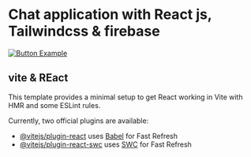 # Chat application with React js, Tailwindcss & firebase #

[![Button Example]][Link]
<!----------------------------------------------------------------------------->
[Link]: 'https://chat-app-r6ji.onrender.com/'
<!---------------------------------[ Buttons ]--------------------------------->
[Button Example]: https://img.shields.io/badge/Open-37a779?style=for-the-badge
## vite & REact
This template provides a minimal setup to get React working in Vite with HMR and some ESLint rules.

Currently, two official plugins are available:

- [@vitejs/plugin-react](https://github.com/vitejs/vite-plugin-react/blob/main/packages/plugin-react/README.md) uses [Babel](https://babeljs.io/) for Fast Refresh
- [@vitejs/plugin-react-swc](https://github.com/vitejs/vite-plugin-react-swc) uses [SWC](https://swc.rs/) for Fast Refresh
